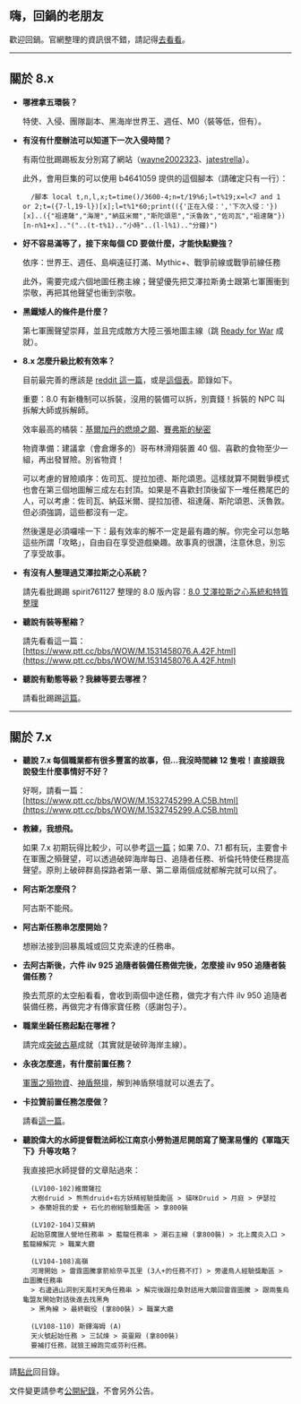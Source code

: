 ## 嗨，回鍋的老朋友

歡迎回鍋。官網整理的資訊很不錯，請記得[去看看](https://worldofwarcraft.com/zh-tw/game/returning-players-guide)。

---

## 關於 8.x

- **哪裡拿五環裝？**

    特使、入侵、團隊副本、黑海岸世界王、週任、M0（裝等低，但有）。

- **有沒有什麼辦法可以知道下一次入侵時間？**

    有兩位批踢踢板友分別寫了網站（[wayne2002323](https://wayne2002323.github.io/WOWIncursionCountdown/index.html)、[jatestrella](https://jatestrella.github.io/WebSite/invasion.html)）。
    
    此外，會用巨集的可以使用 b4641059 提供的這個腳本（請確定只有一行）：
    
        /腳本 local t,n,l,x;t=time()/3600-4;n=t/19%6;l=t%19;x=l<7 and 1 or 2;t=({7-l,19-l})[x];l=t%1*60;print(({'正在入侵：','下次入侵：'})[x]..({"祖達薩","海灣","納茲米爾","斯陀頌恩","沃魯敦","佐司瓦","祖達薩"})[n-n%1+x].."("..(t-t%1).."小時"..(l-l%1).."分鐘)")

- **好不容易滿等了，接下來每個 CD 要做什麼，才能快點變強？**

    依序：世界王、週任、島嶼遠征打滿、Mythic+、戰爭前線或戰爭前線任務
    
    此外，需要完成六個地圖任務主線；聲望優先把艾澤拉斯勇士跟第七軍團衝到崇敬，再把其他聲望也衝到崇敬。

- **黑鐵矮人的條件是什麼？**

    第七軍團聲望崇拜，並且完成敵方大陸三張地圖主線（跳 [Ready for War](https://www.wowhead.com/achievement=12510/ready-for-war) 成就）。

- **8.x 怎麼升級比較有效率？**

    目前最完善的應該是 [reddit 這一篇](https://www.reddit.com/r/wow/comments/913056/tips_and_tricks_for_leveling_in_bfa_and_a/)，或是[這個表](https://docs.google.com/spreadsheets/d/1T-SUnOeK4E_i70PaLhSQ4XBiprgksL71yKiNxagB0l0/edit#gid=458074727)。節錄如下。

    重要：8.0 有新機制可以拆裝，沒用的裝備可以拆，別賣錢！拆裝的 NPC 叫拆解大師或拆解師。

    效率最高的橘裝：[基爾加丹的燃燒之願](http://www.wowhead.com/item=144259/kiljaedens-burning-wish)、[賽弗斯的秘密](http://www.wowhead.com/item=132452/sephuzs-secret)

    物資準備：建議拿（會倉爆多的）哥布林滑翔裝置 40 個、喜歡的食物至少一組，再出發冒險。別省物資！
    
    可以考慮的冒險順序：佐司瓦、提拉加德、斯陀頌恩。這樣就算不開戰爭模式也會在第三個地圖解三成左右封頂。如果是不喜歡封頂後留下一堆任務尾巴的人，可以考慮：佐司瓦、納茲米爾、提拉加德、祖達薩、斯陀頌恩、沃魯敦。但必須強調，這些都沒有一定。
    
    然後還是必須囉嗦一下：最有效率的解不一定是最有趣的解。你完全可以忽略這些所謂「攻略」，自由自在享受遊戲樂趣。故事真的很讚，注意休息，別忘了享受故事。

- **有沒有人整理過艾澤拉斯之心系統？**

    請先看批踢踢 spirit761127 整理的 8.0 版內容：[8.0 艾澤拉斯之心系統和特質整理](https://goo.gl/CUoWop)

- **聽說有裝等壓縮？**

    請先看看這一篇：[https://www.ptt.cc/bbs/WOW/M.1531458076.A.42F.html](https://www.ptt.cc/bbs/WOW/M.1531458076.A.42F.html)

- **聽說有動態等級？我練等要去哪裡？**

    請看批踢踢[這篇](https://www.ptt.cc/bbs/WOW/M.1510551609.A.BD3.html)。

---

## 關於 7.x

- **聽說 7.x 每個職業都有很多豐富的故事，但…我沒時間練 12 隻啦！直接跟我說發生什麼事情好不好？**

    好啊，請看一篇：[https://www.ptt.cc/bbs/WOW/M.1532745299.A.C5B.html](https://www.ptt.cc/bbs/WOW/M.1532745299.A.C5B.html)    

- **教練，我想飛。**

    如果 7.x 初期玩得比較少，可以參考[這一篇](http://blog.xuite.net/i20jay/wow/446850986-%E3%80%907.0.3+%E9%AD%94%E7%8D%B8%E4%B8%96%E7%95%8C%E3%80%91+%E6%83%B3%E9%A3%9B%E5%B0%B1%E4%BE%86%E8%A1%9D%E8%81%B2%E6%9C%9B%EF%BC%8C%E7%87%83%E7%87%92%E8%BB%8D%E5%9C%98%E8%81%B2%E6%9C%9B%E5%85%A8%E6%94%BB%E7%95%A5)；如果 7.0、7.1 都有玩，主要會卡在軍團之殞聲望，可以透過破碎海岸每日、追隨者任務、祈倫托特使任務提高聲望。原則上破碎群島探路者第一章、第二章兩個成就都解完就可以飛了。

- **阿古斯怎麼飛？**

    阿古斯不能飛。

- **阿古斯任務串怎麼開始？**

    想辦法接到回暴風城或回艾克索達的任務串。

- **去阿古斯後，六件 ilv 925 追隨者裝備任務做完後，怎麼接 ilv 950 追隨者裝備任務？**

    換去荒原的太空船看看，會收到兩個中途任務，做完才有六件 ilv 950 追隨者裝備任務，再做完才有傳家寶任務（感謝包子）。

- **職業坐騎任務起點在哪裡？**

    請完成[突破古墓](http://www.wowhead.com/achievement=11546/breaching-the-tomb)成就（其實就是破碎海岸主線）。

- **永夜怎麼進，有什麼前置任務？**

    [軍團之殞物資](http://www.wowhead.com/quest=46286/legionfall-supplies)、[神盾祭壇](http://www.wowhead.com/quest=46244/altar-of-the-aegis)，解到神盾祭壇就可以進去了。

- **卡拉贊前置任務怎麼做？**

    請看[這一篇](http://www.wowhead.com/quest=45422/edict-of-the-god-king)。
    
- **聽說偉大的水師提督戰法師松江南京小勞勃道尼開朗寫了簡潔易懂的《軍臨天下》升等攻略？**

    我直接把水師提督的文章貼過來：

        (LV100-102)維爾薩拉
        大樹druid > 熊熊druid+右方妖精經驗獎勵區 > 貓咪Druid > 月庭 > 伊瑟拉 
        > 泰蘭妲我的愛 + 石化的樹經驗獎勵區 > 拿800裝

        (LV102-104)艾蘇納
        起始惡魔獵人營地任務串 > 藍龍任務串 > 潮石主線 (拿800裝) > 北上魔炎入口 > 藍龍線解完 > 職業大廳

        (LV104-108)高嶺
        河灣開始 > 雷霆圖騰拿箭給奈辛瓦里 (3人+的任務不打) > 旁邊鳥人經驗獎勵區 > 血圖騰任務串 
        > 右邊過山洞到天風村天角任務串 > 解完後跟拉桑對話用大鵰回雷霆圖騰 > 跟兩隻烏龜盟友開始對話後進去找黑角 
        > 黑角線 > 最終戰役 (拿800裝) > 職業大廳

        (LV108-110) 斯鐸海姆 (A)
        天火號起始任務 > 三試煉 > 英靈殿 (拿800裝)
        要補打任務，就狼王線跑完或芬利任務。

---

請[點此](https://badbadweather.github.io/)回目錄。

文件變更請參考[公開紀錄](https://github.com/badbadweather/badbadweather.github.io/commits/master/oldfriends.md)，不會另外公告。

